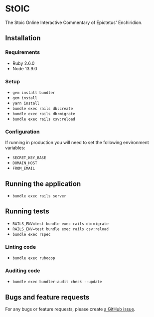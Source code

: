 # StOIC

The Stoic Online Interactive Commentary of Epictetus' Enchiridion.

## Installation

### Requirements

* Ruby 2.6.0
* Node 13.9.0

### Setup

* `gem install bundler`
* `gem install`
* `yarn install`
* `bundle exec rails db:create`
* `bundle exec rails db:migrate`
* `bundle exec rails csv:reload`

### Configuration

If running in production you will need to set the following environment variables:

* `SECRET_KEY_BASE`
* `DOMAIN_HOST`
* `FROM_EMAIL`

## Running the application

* `bundle exec rails server`

## Running tests

* `RAILS_ENV=test bundle exec rails db:migrate`
* `RAILS_ENV=test bundle exec rails csv:reload`
* `bundle exec rspec`

### Linting code

* `bundle exec rubocop`

### Auditing code

* `bundle exec bundler-audit check --update`

## Bugs and feature requests

For any bugs or feature requests, please create
[a GitHub issue](https://github.com/zfletch/stoic-commentary/issues).
